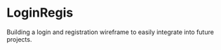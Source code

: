 # LoginRegis
Building a login and registration wireframe to easily integrate into future projects. 
